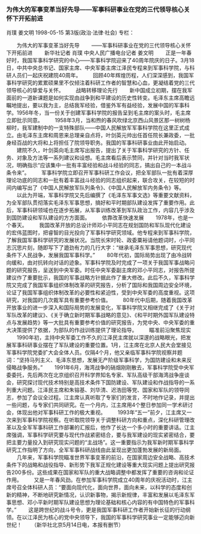 ### 为伟大的军事变革当好先导——军事科研事业在党的三代领导核心关怀下开拓前进
肖璞  姜文明
1998-05-15
第3版(政治·法律·社会)
专栏：

　　为伟大的军事变革当好先导
　　——军事科研事业在党的三代领导核心关怀下开拓前进
　　新华社记者  肖璞  中央人民广播电台记者  姜文明
　　正是一年春好时，我国军事科学研究的中心——军事科学院迎来了40周年院庆的日子。3月18日，中共中央总书记、国家主席、中央军委主席江泽民专程来到军事科学院，与科研人员们一起庆祝建院40周年。
　　回顾40年辉煌历程，人们深深感到，我国军事科学研究的累累硕果里不仅倾注着科研工作者的智慧和心血，更凝结着党的三代领导核心的挚爱与关怀。
　　战略转移理论先行
　　新中国成立初期，摆在我军面前的一道新课题是如何实现由战争到和平建设的历史性转变。毛泽东主席高瞻远瞩地提出，要以我为主，总结我军经验，借鉴外军有益经验，发展中国的军事科学。1956年冬，当一份关于创建军事科学院的报告呈到毛主席的案头时，毛主席立即批示同意。
　　1958年3月，当和煦的春风吹绿北京西山风景区那一树树杨柳时，我军建制中的一支特殊部队——中国人民解放军军事科学院在这里正式成立。由毛泽东主席和周恩来总理亲自点将，叶剑英元帅出任首任院长兼政委，一批身经百战的大将和上将担任了院领导职务。我国的军事科研事业由此开始启动。
　　建院不久，叶剑英向毛主席写出报告，提出了关于军事科学研究的方针、任务、对象及方法等一系列建议和设想。毛主席看后表示赞同，并针对当时我军状况，明确指示“应该集中一批有丰富经验和战斗经验的同志，搞出自己的一本战斗条令来”。
　　军事科学院立即召开军事科研工作会议，把全军部队一批有着深厚理论功底的同志和一批有着丰富战斗经验的同志组织起来，联合攻关，在较短的时间内编写出了《中国人民解放军队列条令》、《中国人民解放军内务条令》等。
　　以此为开端，军事科学院又先后编撰了《毛泽东军事文选》等重要文献资料，为全军部队贯彻落实毛泽东军事思想，搞好和平时期部队建设发挥了重要作用。此后，军事科研领域也在逐步拓展，从军事训练改革到军队政治工作，内容几乎涉及到国防建设和军队建设的方方面面。
　　依靠改革快速发展
　　1978年，也是一个春天。
　　我国改革开放的总设计师邓小平同志在规划国防和军队现代化建设的宏伟蓝图时，把睿智的目光投向了军事科学研究领域。他专程来到军事科学院，了解我国军事科学研究的发展状况。当院长宋时轮、政委粟裕请他题词时，小平同志沉思片刻，随即写下了遒劲有力的几行大字：“继承毛泽东军事思想，研究现代条件下人民战争，发展我国军事科学。”
　　80年代初，国际局势出现了由冷战转向缓和，由对抗转向对话的迹象。军事科学院及时完成了一项关于我国军事战略问题的研究报告，呈送到中央军委。时任中央军委副主席的邓小平同志，对报告所提建议作了重要批示，我国的军事战略方针据此作了重大修改。此后不久，军事科学院又完成了我国军事组织体制改革的研究报告，分析了国际和我国周边安全环境，论证了我国军事组织体制改革的必要性和紧迫性，受到中央军委的高度重视。这项研究，对我国的几次裁军具有重要参考价值。
　　80年代中后期，随着我国改革开放事业的进一步深入和国际局势的发展变化，军事科学院又相继完成了《关于对军队改革的建议》、《关于确立新时期军事战略的意见》、《和平时期外国军队建设特点与发展趋势》等一大批具有重要参考价值的研究报告，为党中央、中央军委的重大决策提供了依据，为部队的作战训练提供了理论指导。
　　瞄准前沿聚焦现实
　　1990年初，主持中央军委工作不久的江泽民主席就以深邃的战略眼光，把发展军事科研事业摆在了军队建设的重要位置。1月，江主席在北京人民大会堂接见军事科学院党委扩大会全体人员。仅隔4个月，他又亲临军事科学院视察并题词：“坚持马列主义、毛泽东思想，发展无产阶级军事科学，为国防建设和未来反侵略战争服务。”
　　1991年6月，海湾战争的硝烟刚刚散去，军事科学院受中央军委委托，先后两次在北京组织召开科学界知名专家、军队高级干部海湾战争座谈会，研究探讨现代技术特别是高技术条件下国防建设、军队建设和作战指导的一系列重大问题。江泽民主席和朱镕基、刘华清、迟浩田等党、国家和军队的领导同志，参加了会议全过程。江主席认真听取了专家们的发言，不时地作记录，并提出一些问题，与专家们共同研究。在一个月内，江主席用4个整日参加同一学术研讨会，体现出他对军事科研工作的极大重视。
　　1993年“五一”前夕，江主席又一次来到军事科学院视察。在听取院领导关于调整科研方向和重点，深化科研管理改革以及全军军事科研工作部署的汇报后，他作了长达一个多小时的重要讲话。江主席强调，军事科学研究要与现代作战紧密结合，要与我军建设的现实紧密结合，要把主要力量投入到研究现实问题的“主战场”。这一重要指示为我军新时期军事科学研究工作指明了方向，全军军事科研战线由此呈现出更加蓬勃发展的新局面。
　　几年来，军事科学院瞄准世界军事变革的前沿，在国家周边安全战略、高技术条件下的战略和战役指导、新形势下我军正规化建设等重大现实问题上提出研究报告200多份。这些成果在国家和军队的重大战略调整中都发挥了重要的咨询和论证作用。
　　又是一年春风劲。在参加军事科学院成立40周年的庆祝活动时，江主席号召全体科研人员：“要面向现代化，面向世界，面向未来，以科学的态度和创新的精神，不断地研究新情况，认识新事物，揭示新规律，丰富和发展以毛泽东军事思想、邓小平新时期军队建设思想为理论基础和核心内容的有中国特色的军事科学。”
　　这是跨世纪的战斗号令，更是我国军事科研工作者开始新长征的行动纲领。在以江泽民为核心的党中央领导下，我国的军事科学研究事业一定能够迈向新世纪！
　　（新华社北京5月14日电，本报有删节）
